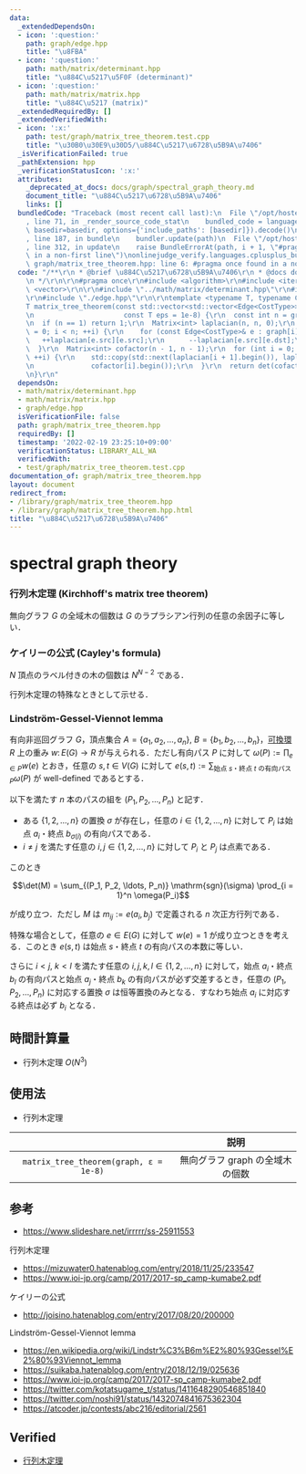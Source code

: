 ```yaml
---
data:
  _extendedDependsOn:
  - icon: ':question:'
    path: graph/edge.hpp
    title: "\u8FBA"
  - icon: ':question:'
    path: math/matrix/determinant.hpp
    title: "\u884C\u5217\u5F0F (determinant)"
  - icon: ':question:'
    path: math/matrix/matrix.hpp
    title: "\u884C\u5217 (matrix)"
  _extendedRequiredBy: []
  _extendedVerifiedWith:
  - icon: ':x:'
    path: test/graph/matrix_tree_theorem.test.cpp
    title: "\u30B0\u30E9\u30D5/\u884C\u5217\u6728\u5B9A\u7406"
  _isVerificationFailed: true
  _pathExtension: hpp
  _verificationStatusIcon: ':x:'
  attributes:
    _deprecated_at_docs: docs/graph/spectral_graph_theory.md
    document_title: "\u884C\u5217\u6728\u5B9A\u7406"
    links: []
  bundledCode: "Traceback (most recent call last):\n  File \"/opt/hostedtoolcache/Python/3.10.2/x64/lib/python3.10/site-packages/onlinejudge_verify/documentation/build.py\"\
    , line 71, in _render_source_code_stat\n    bundled_code = language.bundle(stat.path,\
    \ basedir=basedir, options={'include_paths': [basedir]}).decode()\n  File \"/opt/hostedtoolcache/Python/3.10.2/x64/lib/python3.10/site-packages/onlinejudge_verify/languages/cplusplus.py\"\
    , line 187, in bundle\n    bundler.update(path)\n  File \"/opt/hostedtoolcache/Python/3.10.2/x64/lib/python3.10/site-packages/onlinejudge_verify/languages/cplusplus_bundle.py\"\
    , line 312, in update\n    raise BundleErrorAt(path, i + 1, \"#pragma once found\
    \ in a non-first line\")\nonlinejudge_verify.languages.cplusplus_bundle.BundleErrorAt:\
    \ graph/matrix_tree_theorem.hpp: line 6: #pragma once found in a non-first line\n"
  code: "/**\r\n * @brief \u884C\u5217\u6728\u5B9A\u7406\r\n * @docs docs/graph/spectral_graph_theory.md\r\
    \n */\r\n\r\n#pragma once\r\n#include <algorithm>\r\n#include <iterator>\r\n#include\
    \ <vector>\r\n\r\n#include \"../math/matrix/determinant.hpp\"\r\n#include \"../math/matrix/matrix.hpp\"\
    \r\n#include \"./edge.hpp\"\r\n\r\ntemplate <typename T, typename CostType>\r\n\
    T matrix_tree_theorem(const std::vector<std::vector<Edge<CostType>>>& graph,\r\
    \n                      const T eps = 1e-8) {\r\n  const int n = graph.size();\r\
    \n  if (n == 1) return 1;\r\n  Matrix<int> laplacian(n, n, 0);\r\n  for (int i\
    \ = 0; i < n; ++i) {\r\n    for (const Edge<CostType>& e : graph[i]) {\r\n   \
    \   ++laplacian[e.src][e.src];\r\n      --laplacian[e.src][e.dst];\r\n    }\r\n\
    \  }\r\n  Matrix<int> cofactor(n - 1, n - 1);\r\n  for (int i = 0; i < n - 1;\
    \ ++i) {\r\n    std::copy(std::next(laplacian[i + 1].begin()), laplacian[i + 1].end(),\r\
    \n              cofactor[i].begin());\r\n  }\r\n  return det(cofactor, eps);\r\
    \n}\r\n"
  dependsOn:
  - math/matrix/determinant.hpp
  - math/matrix/matrix.hpp
  - graph/edge.hpp
  isVerificationFile: false
  path: graph/matrix_tree_theorem.hpp
  requiredBy: []
  timestamp: '2022-02-19 23:25:10+09:00'
  verificationStatus: LIBRARY_ALL_WA
  verifiedWith:
  - test/graph/matrix_tree_theorem.test.cpp
documentation_of: graph/matrix_tree_theorem.hpp
layout: document
redirect_from:
- /library/graph/matrix_tree_theorem.hpp
- /library/graph/matrix_tree_theorem.hpp.html
title: "\u884C\u5217\u6728\u5B9A\u7406"
---
```

# spectral graph theory


### 行列木定理 (Kirchhoff's matrix tree theorem)

無向グラフ $G$ の全域木の個数は $G$ のラプラシアン行列の任意の余因子に等しい．


### ケイリーの公式 (Cayley's formula)

$N$ 頂点のラベル付きの木の個数は $N^{N - 2}$ である．

行列木定理の特殊なときとして示せる．


### Lindström-Gessel-Viennot lemma

有向非巡回グラフ $G$，頂点集合 $A = \lbrace a_1, a_2, \ldots, a_n \rbrace,\ B = \lbrace b_1, b_2, \ldots, b_n \rbrace$，[可換環](../../.verify-helper/docs/static/algebraic_structure.md) $R$ 上の重み $w \colon E(G) \to R$ が与えられる．ただし有向パス $P$ に対して $\omega(P) \mathrel{:=} \prod_{e \in P} w(e)$ とおき，任意の $s, t \in V(G)$ に対して $e(s, t) \mathrel{:=} \sum_{\text{始点 } s \text{・終点 } t \text{ の有向パス } P} \omega(P)$ が well-defined であるとする．

以下を満たす $n$ 本のパスの組を $(P_1, P_2, \ldots, P_n)$ と記す．

- ある $\lbrace 1, 2, \ldots, n \rbrace$ の置換 $\sigma$ が存在し，任意の $i \in \lbrace 1, 2, \ldots, n \rbrace$ に対して $P_i$ は始点 $a_i$・終点 $b_{\sigma(i)}$ の有向パスである．
- $i \neq j$ を満たす任意の $i, j \in \lbrace 1, 2, \ldots, n \rbrace$ に対して $P_i$ と $P_j$ は点素である．

このとき

$$\det(M) = \sum_{(P_1, P_2, \ldots, P_n)} \mathrm{sgn}(\sigma) \prod_{i = 1}^n \omega(P_i)$$

が成り立つ．ただし $M$ は $m_{ij} \mathrel{:=} e(a_i, b_j)$ で定義される $n$ 次正方行列である．

特殊な場合として，任意の $e \in E(G)$ に対して $w(e) = 1$ が成り立つときを考える．このとき $e(s, t)$ は始点 $s$・終点 $t$ の有向パスの本数に等しい．

さらに $i < j,\ k < l$ を満たす任意の $i, j, k, l \in \lbrace 1, 2, \ldots, n \rbrace$ に対して，始点 $a_i$・終点 $b_l$ の有向パスと始点 $a_j$・終点 $b_k$ の有向パスが必ず交差するとき，任意の $(P_1, P_2, \ldots, P_n)$ に対応する置換 $\sigma$ は恒等置換のみとなる．すなわち始点 $a_i$ に対応する終点は必ず $b_i$ となる．


## 時間計算量

- 行列木定理 $O(N^3)$


## 使用法

- 行列木定理

||説明|
|:--:|:--:|
|`matrix_tree_theorem(graph, ε = 1e-8)`|無向グラフ $\mathrm{graph}$ の全域木の個数|


## 参考

- https://www.slideshare.net/irrrrr/ss-25911553

行列木定理
- https://mizuwater0.hatenablog.com/entry/2018/11/25/233547
- https://www.ioi-jp.org/camp/2017/2017-sp_camp-kumabe2.pdf

ケイリーの公式
- http://joisino.hatenablog.com/entry/2017/08/20/200000

Lindström-Gessel-Viennot lemma
- https://en.wikipedia.org/wiki/Lindstr%C3%B6m%E2%80%93Gessel%E2%80%93Viennot_lemma
- https://suikaba.hatenablog.com/entry/2018/12/19/025636
- https://www.ioi-jp.org/camp/2017/2017-sp_camp-kumabe2.pdf
- https://twitter.com/kotatsugame_t/status/1411648290546851840
- https://twitter.com/noshi91/status/1432074841675362304
- https://atcoder.jp/contests/abc216/editorial/2561


## Verified

- [行列木定理](https://atcoder.jp/contests/jsc2021/submissions/21877707)

